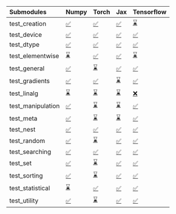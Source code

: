 | Submodules        | Numpy                                                                                                                           | Torch                                                                                                                           | Jax                                                                                                                             | Tensorflow                                                                                                                      |
|:------------------|:--------------------------------------------------------------------------------------------------------------------------------|:--------------------------------------------------------------------------------------------------------------------------------|:--------------------------------------------------------------------------------------------------------------------------------|:--------------------------------------------------------------------------------------------------------------------------------|
| test_creation     | <a href="https://github.com/unifyai/ivy/runs/7896267885?check_suite_focus=true" rel="noopener noreferrer" target="_blank">✅</a> | <a href="https://github.com/unifyai/ivy/runs/7896269717?check_suite_focus=true" rel="noopener noreferrer" target="_blank">✅</a> | <a href="https://github.com/unifyai/ivy/runs/7896271430?check_suite_focus=true" rel="noopener noreferrer" target="_blank">✅</a> | <a href="https://github.com/unifyai/ivy/runs/7896273434?check_suite_focus=true" rel="noopener noreferrer" target="_blank">⌛</a> |
| test_device       | <a href="https://github.com/unifyai/ivy/runs/7896268004?check_suite_focus=true" rel="noopener noreferrer" target="_blank">✅</a> | <a href="https://github.com/unifyai/ivy/runs/7896269819?check_suite_focus=true" rel="noopener noreferrer" target="_blank">✅</a> | <a href="https://github.com/unifyai/ivy/runs/7896271569?check_suite_focus=true" rel="noopener noreferrer" target="_blank">✅</a> | <a href="https://github.com/unifyai/ivy/runs/7896273532?check_suite_focus=true" rel="noopener noreferrer" target="_blank">✅</a> |
| test_dtype        | <a href="https://github.com/unifyai/ivy/runs/7896268116?check_suite_focus=true" rel="noopener noreferrer" target="_blank">✅</a> | <a href="https://github.com/unifyai/ivy/runs/7896269918?check_suite_focus=true" rel="noopener noreferrer" target="_blank">✅</a> | <a href="https://github.com/unifyai/ivy/runs/7896271672?check_suite_focus=true" rel="noopener noreferrer" target="_blank">✅</a> | <a href="https://github.com/unifyai/ivy/runs/7896273635?check_suite_focus=true" rel="noopener noreferrer" target="_blank">✅</a> |
| test_elementwise  | <a href="https://github.com/unifyai/ivy/runs/7896268253?check_suite_focus=true" rel="noopener noreferrer" target="_blank">⌛</a> | <a href="https://github.com/unifyai/ivy/runs/7896270069?check_suite_focus=true" rel="noopener noreferrer" target="_blank">✅</a> | <a href="https://github.com/unifyai/ivy/runs/7896271775?check_suite_focus=true" rel="noopener noreferrer" target="_blank">✅</a> | <a href="https://github.com/unifyai/ivy/runs/7896273777?check_suite_focus=true" rel="noopener noreferrer" target="_blank">⌛</a> |
| test_general      | <a href="https://github.com/unifyai/ivy/runs/7896268381?check_suite_focus=true" rel="noopener noreferrer" target="_blank">✅</a> | <a href="https://github.com/unifyai/ivy/runs/7896270166?check_suite_focus=true" rel="noopener noreferrer" target="_blank">⌛</a> | <a href="https://github.com/unifyai/ivy/runs/7896271890?check_suite_focus=true" rel="noopener noreferrer" target="_blank">✅</a> | <a href="https://github.com/unifyai/ivy/runs/7896273886?check_suite_focus=true" rel="noopener noreferrer" target="_blank">✅</a> |
| test_gradients    | <a href="https://github.com/unifyai/ivy/runs/7896268498?check_suite_focus=true" rel="noopener noreferrer" target="_blank">✅</a> | <a href="https://github.com/unifyai/ivy/runs/7896270262?check_suite_focus=true" rel="noopener noreferrer" target="_blank">✅</a> | <a href="https://github.com/unifyai/ivy/runs/7896272002?check_suite_focus=true" rel="noopener noreferrer" target="_blank">⌛</a> | <a href="https://github.com/unifyai/ivy/runs/7896273997?check_suite_focus=true" rel="noopener noreferrer" target="_blank">✅</a> |
| test_linalg       | <a href="https://github.com/unifyai/ivy/runs/7896268640?check_suite_focus=true" rel="noopener noreferrer" target="_blank">⌛</a> | <a href="https://github.com/unifyai/ivy/runs/7896270359?check_suite_focus=true" rel="noopener noreferrer" target="_blank">⌛</a> | <a href="https://github.com/unifyai/ivy/runs/7896272154?check_suite_focus=true" rel="noopener noreferrer" target="_blank">⌛</a> | <a href="https://github.com/unifyai/ivy/runs/7896274103?check_suite_focus=true" rel="noopener noreferrer" target="_blank">❌</a> |
| test_manipulation | <a href="https://github.com/unifyai/ivy/runs/7896268770?check_suite_focus=true" rel="noopener noreferrer" target="_blank">✅</a> | <a href="https://github.com/unifyai/ivy/runs/7896270456?check_suite_focus=true" rel="noopener noreferrer" target="_blank">⌛</a> | <a href="https://github.com/unifyai/ivy/runs/7896272337?check_suite_focus=true" rel="noopener noreferrer" target="_blank">⌛</a> | <a href="https://github.com/unifyai/ivy/runs/7896274216?check_suite_focus=true" rel="noopener noreferrer" target="_blank">✅</a> |
| test_meta         | <a href="https://github.com/unifyai/ivy/runs/7896268885?check_suite_focus=true" rel="noopener noreferrer" target="_blank">✅</a> | <a href="https://github.com/unifyai/ivy/runs/7896270580?check_suite_focus=true" rel="noopener noreferrer" target="_blank">⌛</a> | <a href="https://github.com/unifyai/ivy/runs/7896272470?check_suite_focus=true" rel="noopener noreferrer" target="_blank">⌛</a> | <a href="https://github.com/unifyai/ivy/runs/7896274322?check_suite_focus=true" rel="noopener noreferrer" target="_blank">✅</a> |
| test_nest         | <a href="https://github.com/unifyai/ivy/runs/7896268993?check_suite_focus=true" rel="noopener noreferrer" target="_blank">✅</a> | <a href="https://github.com/unifyai/ivy/runs/7896270666?check_suite_focus=true" rel="noopener noreferrer" target="_blank">✅</a> | <a href="https://github.com/unifyai/ivy/runs/7896272598?check_suite_focus=true" rel="noopener noreferrer" target="_blank">✅</a> | <a href="https://github.com/unifyai/ivy/runs/7896274414?check_suite_focus=true" rel="noopener noreferrer" target="_blank">✅</a> |
| test_random       | <a href="https://github.com/unifyai/ivy/runs/7896269074?check_suite_focus=true" rel="noopener noreferrer" target="_blank">✅</a> | <a href="https://github.com/unifyai/ivy/runs/7896270782?check_suite_focus=true" rel="noopener noreferrer" target="_blank">⌛</a> | <a href="https://github.com/unifyai/ivy/runs/7896272738?check_suite_focus=true" rel="noopener noreferrer" target="_blank">✅</a> | <a href="https://github.com/unifyai/ivy/runs/7896274533?check_suite_focus=true" rel="noopener noreferrer" target="_blank">✅</a> |
| test_searching    | <a href="https://github.com/unifyai/ivy/runs/7896269192?check_suite_focus=true" rel="noopener noreferrer" target="_blank">✅</a> | <a href="https://github.com/unifyai/ivy/runs/7896270885?check_suite_focus=true" rel="noopener noreferrer" target="_blank">✅</a> | <a href="https://github.com/unifyai/ivy/runs/7896272863?check_suite_focus=true" rel="noopener noreferrer" target="_blank">✅</a> | <a href="https://github.com/unifyai/ivy/runs/7896274646?check_suite_focus=true" rel="noopener noreferrer" target="_blank">✅</a> |
| test_set          | <a href="https://github.com/unifyai/ivy/runs/7896269300?check_suite_focus=true" rel="noopener noreferrer" target="_blank">✅</a> | <a href="https://github.com/unifyai/ivy/runs/7896270996?check_suite_focus=true" rel="noopener noreferrer" target="_blank">⌛</a> | <a href="https://github.com/unifyai/ivy/runs/7896273008?check_suite_focus=true" rel="noopener noreferrer" target="_blank">✅</a> | <a href="https://github.com/unifyai/ivy/runs/7896274800?check_suite_focus=true" rel="noopener noreferrer" target="_blank">✅</a> |
| test_sorting      | <a href="https://github.com/unifyai/ivy/runs/7896269380?check_suite_focus=true" rel="noopener noreferrer" target="_blank">✅</a> | <a href="https://github.com/unifyai/ivy/runs/7896271091?check_suite_focus=true" rel="noopener noreferrer" target="_blank">⌛</a> | <a href="https://github.com/unifyai/ivy/runs/7896273113?check_suite_focus=true" rel="noopener noreferrer" target="_blank">✅</a> | <a href="https://github.com/unifyai/ivy/runs/7896274936?check_suite_focus=true" rel="noopener noreferrer" target="_blank">✅</a> |
| test_statistical  | <a href="https://github.com/unifyai/ivy/runs/7896269482?check_suite_focus=true" rel="noopener noreferrer" target="_blank">⌛</a> | <a href="https://github.com/unifyai/ivy/runs/7896271210?check_suite_focus=true" rel="noopener noreferrer" target="_blank">✅</a> | <a href="https://github.com/unifyai/ivy/runs/7896273221?check_suite_focus=true" rel="noopener noreferrer" target="_blank">✅</a> | <a href="https://github.com/unifyai/ivy/runs/7896275050?check_suite_focus=true" rel="noopener noreferrer" target="_blank">✅</a> |
| test_utility      | <a href="https://github.com/unifyai/ivy/runs/7896269606?check_suite_focus=true" rel="noopener noreferrer" target="_blank">✅</a> | <a href="https://github.com/unifyai/ivy/runs/7896271325?check_suite_focus=true" rel="noopener noreferrer" target="_blank">⌛</a> | <a href="https://github.com/unifyai/ivy/runs/7896273323?check_suite_focus=true" rel="noopener noreferrer" target="_blank">✅</a> | <a href="https://github.com/unifyai/ivy/runs/7896275173?check_suite_focus=true" rel="noopener noreferrer" target="_blank">✅</a> |